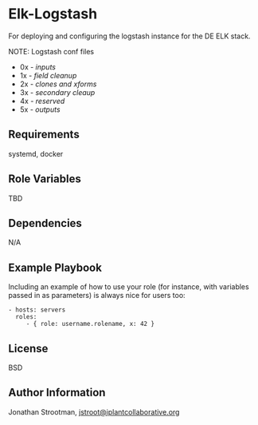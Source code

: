 Elk-Logstash
============

For deploying and configuring the logstash instance for the DE ELK stack.

NOTE: Logstash conf files
* 0x - _inputs_
* 1x - _field cleanup_
* 2x - _clones and xforms_
* 3x - _secondary cleaup_
* 4x - _reserved_
* 5x - _outputs_

Requirements
------------

systemd, docker

Role Variables
--------------

TBD

Dependencies
------------

N/A

Example Playbook
----------------

Including an example of how to use your role (for instance, with variables passed in as parameters) is always nice for users too:

    - hosts: servers
      roles:
         - { role: username.rolename, x: 42 }

License
-------

BSD

Author Information
------------------

Jonathan Strootman, jstroot@iplantcollaborative.org
